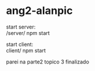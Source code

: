 # ang2-alanpic

start server: <br />
/server/
npm start

start client: <br />
client/
npm start

<p>parei na parte2 topico 3 finalizado</p>